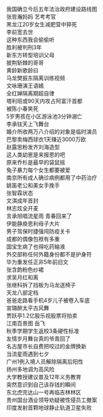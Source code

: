 我国确立今后五年法治政府建设路线图  
张哲瀚妈妈 艺考考官  
黑龙江20岁女生减肥营中猝死  
李前宽去世  
这种东西我会偷偷听  
胜利被判刑3年  
新东方转型培训父母  
披荆斩棘的哥哥  
黄龄新歌龄曰  
马龙樊振东隔离训练视频  
文咏珊演王语嫣  
全红婵隔离期超自律  
塔利班或90天内攻占阿富汗首都  
被陈小春笑死  
5岁男孩在小区游泳池3分钟溺亡  
李承铉天上飞舞台  
婚介所收两万八介绍的对象是临时演员  
巴黎卖梅西球衣1天赚近3000万欧  
赵露思粉发齐刘海造型  
这人类幼崽是来报恩的吧  
原来乔杉是最早的袋鼠摇  
兔子暴力每个女生都要被爱  
南京所有成人确诊病例都用了中药治疗  
姚笛老公和美女手挽手  
张智霖状态  
文淇成年首封  
林志炫全开麦  
言承旭唱流星雨 青春回来了  
伊能静庾恩利母子大片  
男子驾保时捷强闯防疫关卡  
成都的偶像包袱有多重  
国宝生病了也得吃药输液  
外交部称任何外籍身份都不是护身符  
华为重发任正非5年前旧文  
张含韵粉色纱裙  
求吴月红和离  
张继科拆了挡板为马龙送椅子  
天龙八部定档  
爸爸走路看手机4岁儿子被卷入车底  
宣璐醉太平古风舞  
贾跃亭1.2亿股乐视股票将拍卖  
江南百景图 岳飞  
秋季学期学生返校3条硬性标准  
友情岁月舞台真的爷青回了  
名古屋市长自费把咬过的金牌换新  
当流星雨遇到七夕  
广州1例入境人员解除隔离后阳性  
扬州多地调为高风险  
大学教授建议普及12年义务教育  
突然意识到自己该存钱的瞬间  
东北虎完达山一号再临吉林林区  
贵州国台酒业领导劝疑被性侵员工撤案  
印度发射首颗地球静止轨道卫星失败  
